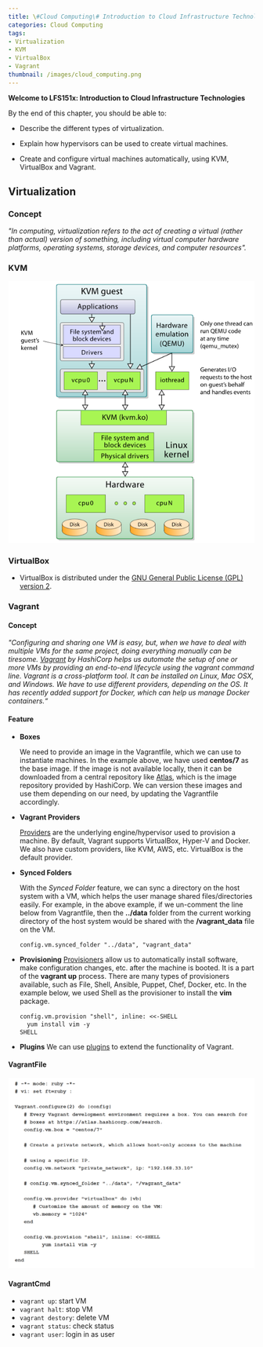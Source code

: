 ```yaml
---
title: \#Cloud Computing\# Introduction to Cloud Infrastructure Technologies(1) Virtualization
categories: Cloud Computing
tags:
- Virtualization
- KVM
- VirtualBox
- Vagrant
thumbnail: /images/cloud_computing.png
---
```




**Welcome to LFS151x: Introduction to Cloud Infrastructure Technologies**

By the end of this chapter, you should be able to:

- Describe the different types of virtualization.

- Explain how hypervisors can be used to create virtual machines. 
- Create and configure virtual machines automatically, using KVM, VirtualBox and Vagrant.



<!-- more -->



## Virtualization

### Concept

*"In computing, virtualization refers to the act of creating a virtual (rather than actual) version of something, including virtual computer hardware platforms, operating systems, storage devices, and computer resources".*

### KVM

![Kernel-based_Virtual_Machine](/images/Kernel-based_Virtual_Machine.png)

### VirtualBox

- VirtualBox is distributed under the [GNU General Public License (GPL) version 2](https://www.gnu.org/licenses/old-licenses/gpl-2.0.en.html).

### Vagrant

#### Concept

*"Configuring and sharing one VM is easy, but, when we have to deal with multiple VMs for the same project, doing everything manually can be tiresome. [Vagrant](https://www.vagrantup.com/) by HashiCorp helps us automate the setup of one or more VMs by providing an end-to-end lifecycle using the vagrant command line. Vagrant is a cross-platform tool. It can be installed on Linux, Mac OSX, and Windows. We have to use different providers, depending on the OS. It has recently added support for Docker, which can help us manage Docker containers.“*

#### Feature

- **Boxes**

  We need to provide an image in the Vagrantfile, which we can use to instantiate machines. In the example above, we have used **centos/7** as the base image. If the image is not available locally, then it can be downloaded from a central repository like [Atlas](https://atlas.hashicorp.com/), which is the image repository provided by HashiCorp. We can version these images and use them depending on our need, by updating the Vagrantfile accordingly.

- **Vagrant Providers** 

  [Providers](https://www.vagrantup.com/docs/providers/) are the underlying engine/hypervisor used to provision a machine. By default, Vagrant supports VirtualBox, Hyper-V and Docker. We also have custom providers, like KVM, AWS, etc. VirtualBox is the default provider.

- **Synced Folders** 

  With the *Synced Folder* feature, we can sync a directory on the host system with a VM, which helps the user manage shared files/directories easily. For example, in the above example, if we un-comment the line below from Vagrantfile, then the **../data** folder from the current working directory of the host system would be shared with the **/vagrant_data** file on the VM.

  ```config
  config.vm.synced_folder "../data", "vagrant_data"
  ```

- **Provisioning**
  [Provisioners](https://www.vagrantup.com/docs/provisioning/) allow us to automatically install software, make configuration changes, etc. after the machine is booted. It is a part of the **vagrant up** process. There are many types of provisioners available, such as File, Shell, Ansible, Puppet, Chef, Docker, etc. In the example below, we used Shell as the provisioner to install the **vim** package.

  ```config
  config.vm.provision "shell", inline: <<-SHELL
  	yum install vim -y
  SHELL
  ```

- **Plugins**
  We can use [plugins](https://www.vagrantup.com/docs/plugins/) to extend the functionality of Vagrant.

#### VagrantFile

![VagrantFile](/images/VagrantFile.png)

#### VagrantCmd

- `vagrant up`: start VM
- `vagrant halt`: stop VM
- `vagrant destory`: delete VM
- `vagrant status`: check status
- `vagrant user`: login in as user